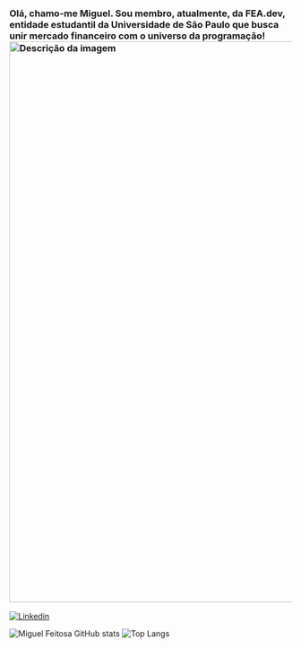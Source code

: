 ### Olá, chamo-me Miguel. Sou membro, atualmente, da FEA.dev, entidade estudantil da Universidade de São Paulo que busca unir mercado financeiro com o universo da programação!<img src="https://github.com/user-attachments/assets/aa363b75-94ca-42d0-8655-b648d6d2dfdb" alt="Descrição da imagem" width="1000">


[![Linkedin](https://img.shields.io/badge/LinkedIn-0077B5?style=for-the-badge&logo=linkedin&logoColor=white)](www.linkedin.com/in/miguel-feitosa-b50b052b0)

![Miguel Feitosa GitHub stats](https://github-readme-stats.vercel.app/api?username=Miguelrfeitosa2&hide=contribs,prs)  ![Top Langs](https://github-readme-stats.vercel.app/api/top-langs/?username=Miguelrfeitosa2&layout=compact)

